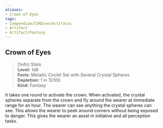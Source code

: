 ```yaml
---
aliases:
- Crown of Eyes
tags:
- Compendium/CSRD/en/Artifacts
- Artifact
- Artifact/Fantasy
---
```


  
## Crown of Eyes  
>[!info] Stats  
> **Level:** 1d6  
> **Form:** Metallic Circlet Set with Several Crystal Spheres  
> **Depletion:** 1 in 1D100  
> **Kind:** Fantasy
  
It takes one round to activate the crown. When activated, the crystal spheres separate from the crown and fly around the wearer at immediate range for an hour. The wearer can see anything the crystal spheres can see. This allows the wearer to peek around corners without being exposed to danger. This gives the wearer an asset in initiative and all perception tasks.